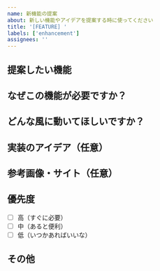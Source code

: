 ```yaml
---
name: 新機能の提案
about: 新しい機能やアイデアを提案する時に使ってください
title: '[FEATURE] '
labels: ['enhancement']
assignees: ''
---
```


## 提案したい機能
<!-- どんな機能を作りたいですか？簡潔に教えてください -->

## なぜこの機能が必要ですか？
<!-- この機能があると、どんな問題が解決されますか？ -->

## どんな風に動いてほしいですか？
<!-- 具体的にどんな動作を期待していますか？ -->

## 実装のアイデア（任意）
<!-- もしアイデアがあれば教えてください。なくても大丈夫です！ -->

## 参考画像・サイト（任意）
<!-- 参考になる画像やサイトがあれば貼り付けてください -->

## 優先度
<!-- この機能の重要度を教えてください -->
- [ ] 高（すぐに必要）
- [ ] 中（あると便利）
- [ ] 低（いつかあればいいな）

## その他
<!-- 気づいたことがあれば自由に書いてください -->